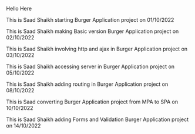 Hello Here

This is Saad Shaikh starting Burger Application project on 01/10/2022

This is Saad Shaikh making Basic version Burger Application project on 02/10/2022

This is Saad Shaikh involving http and ajax in Burger Application project on 03/10/2022

This is Saad Shaikh accessing server in Burger Application project on 05/10/2022

This is Saad Shaikh adding routing in Burger Application project on 08/10/2022

This is Saad converting Burger Application project from MPA to SPA on 10/10/2022

This is Saad Shaikh adding Forms and Validation Burger Application project on 14/10/2022
